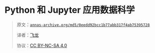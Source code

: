 # Python 和 Jupyter 应用数据科学

> 原文：[`annas-archive.org/md5/0eedd92bcc1b77abb317f4ab75395728`](https://annas-archive.org/md5/0eedd92bcc1b77abb317f4ab75395728)
> 
> 译者：[飞龙](https://github.com/wizardforcel)
> 
> 协议：[CC BY-NC-SA 4.0](http://creativecommons.org/licenses/by-nc-sa/4.0/)